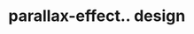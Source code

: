 # parallax-effect.. design                                                                                                                                                                                                                                                                                                                                                                            
                                     

